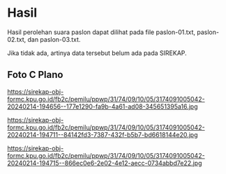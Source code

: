# Hasil

Hasil perolehan suara paslon dapat dilihat pada file paslon-01.txt, paslon-02.txt, dan paslon-03.txt.

Jika tidak ada, artinya data tersebut belum ada pada SIREKAP.

## Foto C Plano

https://sirekap-obj-formc.kpu.go.id/fb2c/pemilu/ppwp/31/74/09/10/05/3174091005042-20240214-194656--177e1290-fa9b-4a61-ad08-345651395a16.jpg

https://sirekap-obj-formc.kpu.go.id/fb2c/pemilu/ppwp/31/74/09/10/05/3174091005042-20240214-194711--84142fd3-7387-432f-b5b7-bd6618144e20.jpg

https://sirekap-obj-formc.kpu.go.id/fb2c/pemilu/ppwp/31/74/09/10/05/3174091005042-20240214-194715--866ec0e6-2e02-4e12-aecc-0734abbd7e22.jpg
